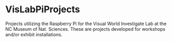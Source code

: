 VisLabPiProjects
================

Projects utilizing the Raspberry Pi for the Visual World Investigate Lab at the NC Museum of Nat. Sciences. These are projects developed for workshops and/or exhibit installations.
